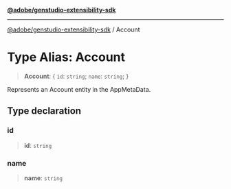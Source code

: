 [**@adobe/genstudio-extensibility-sdk**](../README.md)

***

[@adobe/genstudio-extensibility-sdk](../globals.md) / Account

# Type Alias: Account

> **Account**: \{ `id`: `string`; `name`: `string`; \}

Represents an Account entity in the AppMetaData.

## Type declaration

### id

> **id**: `string`

### name

> **name**: `string`
